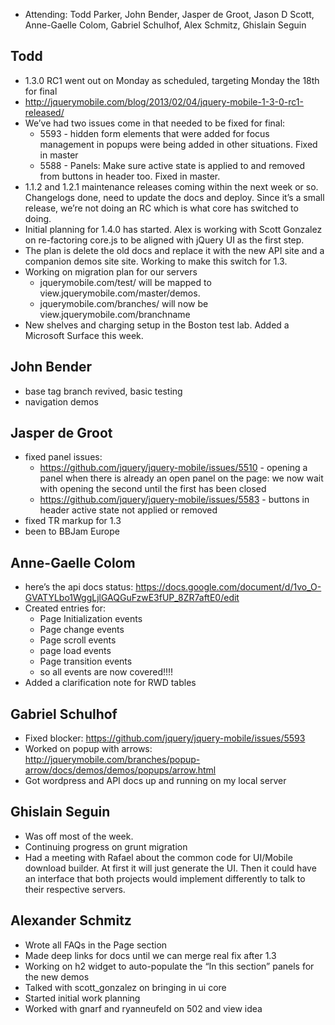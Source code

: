 * Attending: Todd Parker, John Bender, Jasper de Groot, Jason D Scott, Anne-Gaelle Colom, Gabriel Schulhof, Alex Schmitz, Ghislain Seguin

## Todd
* 1.3.0 RC1 went out on Monday as scheduled, targeting Monday the 18th for final
* http://jquerymobile.com/blog/2013/02/04/jquery-mobile-1-3-0-rc1-released/
* We’ve had two issues come in that needed to be fixed for final:
  - 5593 - hidden form elements that were added for focus management in popups were being added in other situations. Fixed in master
  - 5588 - Panels: Make sure active state is applied to and removed from buttons in header too. Fixed in master.
* 1.1.2 and 1.2.1 maintenance releases coming within the next week or so. Changelogs done, need to update the docs and deploy. Since it’s a small release, we’re not doing an RC which is what core has switched to doing.
* Initial planning for 1.4.0 has started. Alex is working with Scott Gonzalez on re-factoring core.js to be aligned with jQuery UI as the first step.
* The plan is delete the old docs and replace it with the new API site and a companion demos site site. Working to make this switch for 1.3.
* Working on migration plan for our servers
  - jquerymobile.com/test/ will be mapped to view.jquerymobile.com/master/demos.
  - jquerymobile.com/branches/ will now be view.jquerymobile.com/branchname 
* New shelves and charging setup in the Boston test lab. Added a Microsoft Surface this week.

## John Bender
* base tag branch revived, basic testing
* navigation demos

## Jasper de Groot
* fixed panel issues:
  - https://github.com/jquery/jquery-mobile/issues/5510 - opening a panel when there is already an open panel on the page: we now wait with opening the second until the first has been closed
  - https://github.com/jquery/jquery-mobile/issues/5583 - buttons in header active state not applied or removed
* fixed TR markup for 1.3
* been to BBJam Europe

## Anne-Gaelle Colom
* here’s the api docs status: https://docs.google.com/document/d/1vo_O-GVATYLbo1WggLjlGAQGuFzwE3fUP_8ZR7aftE0/edit
* Created entries for:
  - Page Initialization events
  - Page change events
  - Page scroll events
  - page load events
  - Page transition events
  - so all events are now covered!!!!
* Added a clarification note for RWD tables

## Gabriel Schulhof
* Fixed blocker: https://github.com/jquery/jquery-mobile/issues/5593
* Worked on popup with arrows: http://jquerymobile.com/branches/popup-arrow/docs/demos/demos/popups/arrow.html
* Got wordpress and API docs up and running on my local server

## Ghislain Seguin
* Was off most of the week.
* Continuing progress on grunt migration
* Had a meeting with Rafael about the common code for UI/Mobile download builder. At first it will just generate the UI. Then it could have an interface that both projects would implement differently to talk to their respective servers.

## Alexander Schmitz
* Wrote all FAQs in the Page section
* Made deep links for docs until we can merge real fix after 1.3
* Working on h2 widget to auto-populate the “In this section” panels for the new demos
* Talked with scott_gonzalez on bringing in ui core
* Started initial work planning
* Worked with gnarf and ryanneufeld on 502 and view idea
